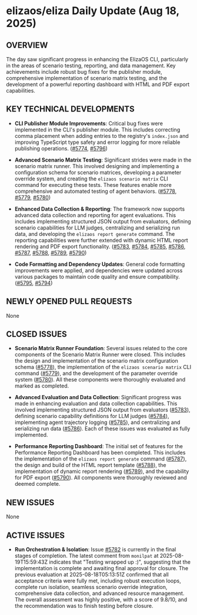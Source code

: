 # elizaos/eliza Daily Update (Aug 18, 2025)

## OVERVIEW 
The day saw significant progress in enhancing the ElizaOS CLI, particularly in the areas of scenario testing, reporting, and data management. Key achievements include robust bug fixes for the publisher module, comprehensive implementation of scenario matrix testing, and the development of a powerful reporting dashboard with HTML and PDF export capabilities.

## KEY TECHNICAL DEVELOPMENTS

*   **CLI Publisher Module Improvements**: Critical bug fixes were implemented in the CLI's publisher module. This includes correcting comma placement when adding entries to the registry's `index.json` and improving TypeScript type safety and error logging for more reliable publishing operations. ([#5774](https://github.com/elizaos/eliza/pull/5774), [#5796](https://github.com/elizaos/eliza/pull/5796))

*   **Advanced Scenario Matrix Testing**: Significant strides were made in the scenario matrix runner. This involved designing and implementing a configuration schema for scenario matrices, developing a parameter override system, and creating the `elizaos scenario matrix` CLI command for executing these tests. These features enable more comprehensive and automated testing of agent behaviors. ([#5778](https://github.com/elizaos/eliza/issues/5778), [#5779](https://github.com/elizaos/eliza/issues/5779), [#5780](https://github.com/elizaos/eliza/issues/5780))

*   **Enhanced Data Collection & Reporting**: The framework now supports advanced data collection and reporting for agent evaluations. This includes implementing structured JSON output from evaluators, defining scenario capabilities for LLM judges, centralizing and serializing run data, and developing the `elizaos report generate` command. The reporting capabilities were further extended with dynamic HTML report rendering and PDF export functionality. ([#5783](https://github.com/elizaos/eliza/issues/5783), [#5784](https://github.com/elizaos/eliza/issues/5784), [#5785](https://github.com/elizaos/eliza/issues/5785), [#5786](https://github.com/elizaos/eliza/issues/5786), [#5787](https://github.com/elizaos/eliza/issues/5787), [#5788](https://github.com/elizaos/eliza/issues/5788), [#5789](https://github.com/elizaos/eliza/issues/5789), [#5790](https://github.com/elizaos/eliza/issues/5790))

*   **Code Formatting and Dependency Updates**: General code formatting improvements were applied, and dependencies were updated across various packages to maintain code quality and ensure compatibility. ([#5795](https://github.com/elizaos/eliza/pull/5795), [#5794](https://github.com/elizaos/eliza/pull/5794))

## NEWLY OPENED PULL REQUESTS
None

## CLOSED ISSUES

*   **Scenario Matrix Runner Foundation**: Several issues related to the core components of the Scenario Matrix Runner were closed. This includes the design and implementation of the scenario matrix configuration schema ([#5778](https://github.com/elizaos/eliza/issues/5778)), the implementation of the `elizaos scenario matrix` CLI command ([#5779](https://github.com/elizaos/eliza/issues/5779)), and the development of the parameter override system ([#5780](https://github.com/elizaos/eliza/issues/5780)). All these components were thoroughly evaluated and marked as completed.

*   **Advanced Evaluation and Data Collection**: Significant progress was made in enhancing evaluation and data collection capabilities. This involved implementing structured JSON output from evaluators ([#5783](https://github.com/elizaos/eliza/issues/5783)), defining scenario capability definitions for LLM judges ([#5784](https://github.com/elizaos/eliza/issues/5784)), implementing agent trajectory logging ([#5785](https://github.com/elizaos/eliza/issues/5785)), and centralizing and serializing run data ([#5786](https://github.com/elizaos/eliza/issues/5786)). Each of these issues was evaluated as fully implemented.

*   **Performance Reporting Dashboard**: The initial set of features for the Performance Reporting Dashboard has been completed. This includes the implementation of the `elizaos report generate` command ([#5787](https://github.com/elizaos/eliza/issues/5787)), the design and build of the HTML report template ([#5788](https://github.com/elizaos/eliza/issues/5788)), the implementation of dynamic report rendering ([#5789](https://github.com/elizaos/eliza/issues/5789)), and the capability for PDF export ([#5790](https://github.com/elizaos/eliza/issues/5790)). All components were thoroughly reviewed and deemed complete.

## NEW ISSUES
None

## ACTIVE ISSUES

*   **Run Orchestration & Isolation**: Issue [#5782](https://github.com/elizaos/eliza/issues/5782) is currently in the final stages of completion. The latest comment from `monilpat` at 2025-08-19T15:59:43Z indicates that "Testing wrapped up :)", suggesting that the implementation is complete and awaiting final approval for closure. The previous evaluation at 2025-08-18T05:13:51Z confirmed that all acceptance criteria were fully met, including robust execution loops, complete run isolation, seamless scenario override integration, comprehensive data collection, and advanced resource management. The overall assessment was highly positive, with a score of 9.8/10, and the recommendation was to finish testing before closure.